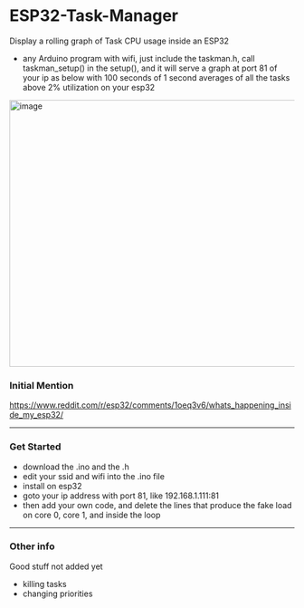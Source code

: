 # ESP32-Task-Manager
Display a rolling graph of Task CPU usage inside an ESP32
- any Arduino program with wifi, just include the taskman.h, call taskman_setup() in the setup(), and it will serve a graph at port 81 of your ip as below with 100 seconds of 1 second averages of all the tasks above 2% utilization on your esp32
  

<img width="757" height="471" alt="image" src="https://github.com/user-attachments/assets/1584f631-f67e-4046-9ba9-c6e75f259b0d" />

### Initial Mention
https://www.reddit.com/r/esp32/comments/1oeq3v6/whats_happening_inside_my_esp32/

---
### Get Started
- download the .ino and the .h
- edit your ssid and wifi into the .ino file
- install on esp32
- goto your ip address with port 81, like 192.168.1.111:81
- then add your own code, and delete the lines that produce the fake load on core 0, core 1, and inside the loop

---
### Other info
Good stuff not added yet
- killing tasks
- changing priorities
  
